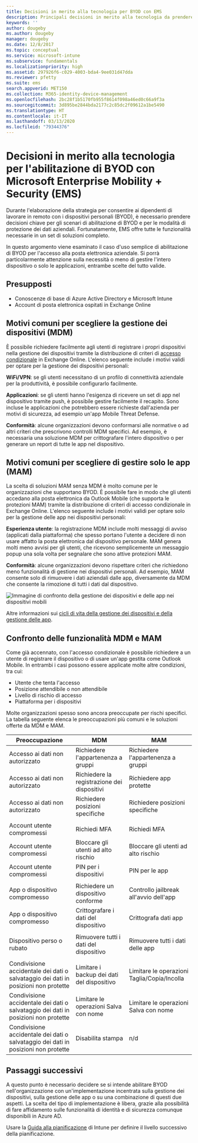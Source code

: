 ```yaml
---
title: Decisioni in merito alla tecnologia per BYOD con EMS
description: Principali decisioni in merito alla tecnologia da prendere per l'abilitazione di BYOD e la protezione dei dati aziendali con Microsoft Enterprise Mobility + Security.
keywords: ''
author: dougeby
ms.author: dougeby
manager: dougeby
ms.date: 12/8/2017
ms.topic: conceptual
ms.service: microsoft-intune
ms.subservice: fundamentals
ms.localizationpriority: high
ms.assetid: 297926f6-c029-4003-bda4-9ee031d47dda
ms.reviewer: pfetty
ms.suite: ems
search.appverid: MET150
ms.collection: M365-identity-device-management
ms.openlocfilehash: 2bc28f1b5170fb955f8614f098a46ed0c66a9f3a
ms.sourcegitcommit: 3d895be2844bda2177c2c85dc2f09612a1be5490
ms.translationtype: HT
ms.contentlocale: it-IT
ms.lasthandoff: 03/13/2020
ms.locfileid: "79344376"
---
```

# <a name="technology-decisions-for-enabling-byod-with-microsoft-enterprise-mobility--security-ems"></a>Decisioni in merito alla tecnologia per l'abilitazione di BYOD con Microsoft Enterprise Mobility + Security (EMS)

Durante l'elaborazione della strategia per consentire ai dipendenti di lavorare in remoto con i dispositivi personali (BYOD), è necessario prendere decisioni chiave per gli scenari di abilitazione di BYOD e per le modalità di protezione dei dati aziendali. Fortunatamente, EMS offre tutte le funzionalità necessarie in un set di soluzioni completo.  

In questo argomento viene esaminato il caso d'uso semplice di abilitazione di BYOD per l'accesso alla posta elettronica aziendale. Si porrà particolarmente attenzione sulla necessità o meno di gestire l'intero dispositivo o solo le applicazioni, entrambe scelte del tutto valide.

## <a name="assumptions"></a>Presupposti
* Conoscenze di base di Azure Active Directory e Microsoft Intune
* Account di posta elettronica ospitati in Exchange Online

## <a name="common-reasons-to-manage-the-device-mdm"></a>Motivi comuni per scegliere la gestione dei dispositivi (MDM)
È possibile richiedere facilmente agli utenti di registrare i propri dispositivi nella gestione dei dispositivi tramite la distribuzione di criteri di [accesso condizionale](https://docs.microsoft.com/azure/active-directory/active-directory-conditional-access-azure-portal) in Exchange Online. L'elenco seguente include i motivi validi per optare per la gestione dei dispositivi personali:

**WiFi/VPN**: se gli utenti necessitano di un profilo di connettività aziendale per la produttività, è possibile configurarlo facilmente.

**Applicazioni**: se gli utenti hanno l'esigenza di ricevere un set di app nel dispositivo tramite push, è possibile gestire facilmente il recapito. Sono incluse le applicazioni che potrebbero essere richieste dall'azienda per motivi di sicurezza, ad esempio un'app Mobile Threat Defense.

**Conformità**: alcune organizzazioni devono conformarsi alle normative o ad altri criteri che prescrivono controlli MDM specifici. Ad esempio, è necessaria una soluzione MDM per crittografare l'intero dispositivo o per generare un report di tutte le app nel dispositivo.

## <a name="common-reasons-to-only-manage-the-apps-mam"></a>Motivi comuni per scegliere di gestire solo le app (MAM)
La scelta di soluzioni MAM senza MDM è molto comune per le organizzazioni che supportano BYOD. È possibile fare in modo che gli utenti accedano alla posta elettronica da Outlook Mobile (che supporta le protezioni MAM) tramite la distribuzione di criteri di accesso condizionale in Exchange Online. L'elenco seguente include i motivi validi per optare solo per la gestione delle app nei dispositivi personali:

**Esperienza utente**: la registrazione MDM include molti messaggi di avviso (applicati dalla piattaforma) che spesso portano l'utente a decidere di non usare affatto la posta elettronica dal dispositivo personale. MAM genera molti meno avvisi per gli utenti, che ricevono semplicemente un messaggio popup una sola volta per segnalare che sono attive protezioni MAM.

**Conformità**: alcune organizzazioni devono rispettare criteri che richiedono meno funzionalità di gestione nei dispositivi personali. Ad esempio, MAM consente solo di rimuovere i dati aziendali dalle app, diversamente da MDM che consente la rimozione di tutti i dati dal dispositivo.

![Immagine di confronto della gestione dei dispositivi e delle app nei dispositivi mobili](./media/byod-technology-decisions/byod-app-device-mgmt.png)

Altre informazioni sui [cicli di vita della gestione dei dispositivi e della gestione delle app](device-lifecycle.md).

## <a name="mdm-vs-mam-capability-comparison"></a>Confronto delle funzionalità MDM e MAM
Come già accennato, con l'accesso condizionale è possibile richiedere a un utente di registrare il dispositivo o di usare un'app gestita come Outlook Mobile. In entrambi i casi possono essere applicate molte altre condizioni, tra cui:

* Utente che tenta l'accesso
* Posizione attendibile o non attendibile
* Livello di rischio di accesso
* Piattaforma per i dispositivi

Molte organizzazioni spesso sono ancora preoccupate per rischi specifici.  La tabella seguente elenca le preoccupazioni più comuni e le soluzioni offerte da MDM e MAM.

| Preoccupazione   |   MDM  |   MAM  |
|------------|--------|--------|
|Accesso ai dati non autorizzato | Richiedere l'appartenenza a gruppi | Richiedere l'appartenenza a gruppi |
|Accesso ai dati non autorizzato | Richiedere la registrazione dei dispositivi | Richiedere app protette |
|Accesso ai dati non autorizzato | Richiedere posizioni specifiche | Richiedere posizioni specifiche |
| | | |
|Account utente compromessi| Richiedi MFA | Richiedi MFA|
|Account utente compromessi | Bloccare gli utenti ad alto rischio | Bloccare gli utenti ad alto rischio |
|Account utente compromessi | PIN per i dispositivi | PIN per le app |
| | | |
| App o dispositivo compromesso | Richiedere un dispositivo conforme | Controllo jailbreak all'avvio dell'app |
| App o dispositivo compromesso | Crittografare i dati del dispositivo | Crittografa dati app |
| | | |
|Dispositivo perso o rubato | Rimuovere tutti i dati del dispositivo | Rimuovere tutti i dati delle app|
| | | |
| Condivisione accidentale dei dati o salvataggio dei dati in posizioni non protette | Limitare i backup dei dati del dispositivo | Limitare le operazioni Taglia/Copia/Incolla|
| Condivisione accidentale dei dati o salvataggio dei dati in posizioni non protette | Limitare le operazioni Salva con nome | Limitare le operazioni Salva con nome |
|Condivisione accidentale dei dati o salvataggio dei dati in posizioni non protette | Disabilita stampa | n/d|

## <a name="next-steps"></a>Passaggi successivi
A questo punto è necessario decidere se si intende abilitare BYOD nell'organizzazione con un'implementazione incentrata sulla gestione dei dispositivi, sulla gestione delle app o su una combinazione di questi due aspetti. La scelta del tipo di implementazione è libera, grazie alla possibilità di fare affidamento sulle funzionalità di identità e di sicurezza comunque disponibili in Azure AD.  

Usare la [Guida alla pianificazione](planning-guide.md) di Intune per definire il livello successivo della pianificazione.
